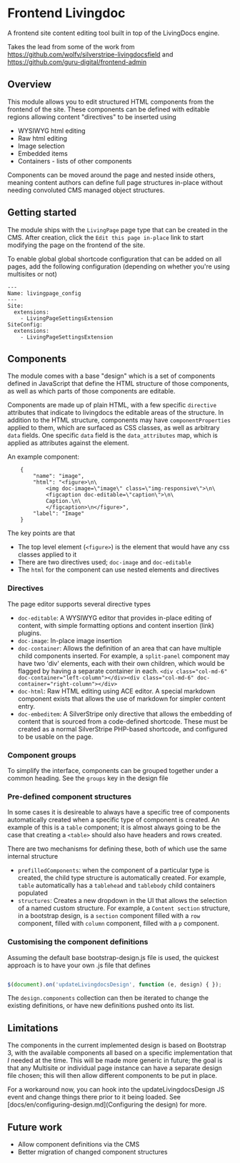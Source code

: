 # Frontend Livingdoc

A frontend site content editing tool built in top of the LivingDocs engine. 

Takes the lead from some of the work from https://github.com/wolfv/silverstripe-livingdocsfield 
and https://github.com/guru-digital/frontend-admin

## Overview

This module allows you to edit structured HTML components from the frontend of the site. These
components can be defined with editable regions allowing content "directives" to be inserted using

* WYSIWYG html editing
* Raw html editing
* Image selection
* Embedded items
* Containers - lists of other components
 
Components can be moved around the page and nested inside others, meaning content authors can 
define full page structures in-place without needing convoluted CMS managed object structures. 


## Getting started

The module ships with the `LivingPage` page type that can be created in the CMS. After creation, click the 
`Edit this page in-place` link to start modifying the page on the frontend of the site. 

To enable global global shortcode configuration that can be added on all pages, add the following
configuration (depending on whether you're using multisites or not)

```
---
Name: livingpage_config
---
Site:
  extensions:
    - LivingPageSettingsExtension
SiteConfig:
  extensions:
    - LivingPageSettingsExtension

```


## Components

The module comes with a base "design" which is a set of components defined in JavaScript 
that define the HTML structure of those components, as well as which parts of those components are
editable. 

Components are made up of plain HTML, with a few specific `directive` attributes that indicate to
livingdocs the editable areas of the structure. In addition to the HTML structure, components may have
`componentProperties` applied to them, which are surfaced as CSS classes, as well as arbitrary `data` fields. 
One specific `data` field is the `data_attributes` map, which is applied as attributes against the element. 

An example component:

```
    {
        "name": "image",
        "html": "<figure>\n\
            <img doc-image=\"image\" class=\"img-responsive\">\n\
            <figcaption doc-editable=\"caption\">\n\
            Caption.\n\
            </figcaption>\n</figure>",
        "label": "Image"
    }
```

The key points are that

* The top level element (`<figure>`) is the element that would have any css classes applied to it
* There are two directives used; `doc-image` and `doc-editable`
* The `html` for the component can use nested elements and directives



### Directives

The page editor supports several directive types

* `doc-editable`: A WYSIWYG editor that provides in-place editing of content, with simple formatting options and
  content insertion (link) plugins. 
* `doc-image`: In-place image insertion
* `doc-container`: Allows the definition of an area that can have multiple child components inserted. For example, a
  `split-panel` component may have two 'div' elements, each with their own children, which would be flagged by having
  a separate container in each. 
  `<div class="col-md-6" doc-container="left-column"></div><div class="col-md-6" doc-container="right-column"></div>`
* `doc-html`: Raw HTML editing using ACE editor. A special markdown component exists that allows the use of
  markdown for simpler content entry. 
* `doc-embeditem`: A SilverStripe only directive that allows the embedding of content that is sourced from a 
  code-defined shortcode. These must be created as a normal SilverStripe PHP-based shortcode, and configured to be
  usable on the page. 

### Component groups

To simplify the interface, components can be grouped together under a common heading. See the `groups` key in the
design file

### Pre-defined component structures

In some cases it is desireable to always have a specific tree of components automatically created when a specific 
type of component is created. An example of this is a `table` component; it is almost always going to be the case that
creating a `<table>` should also have headers and rows created. 

There are two mechanisms for defining these, both of which use the same internal structure

* `prefilledComponents`: when the component of a particular type is created, the child type structure is automatically
  created. For example, `table` automatically has a `tablehead` and `tablebody` child containers populated
* `structures`: Creates a new dropdown in the UI that allows the selection of a named custom structure. For example, a
  `Content section` structure, in a bootstrap design, is a `section` component filled with a `row` component, filled with 
  `column` component, filled with a `p` component. 

### Customising the component definitions

Assuming the default base bootstrap-design.js file is used, the quickest approach is to have your own .js file
that defines

```js

$(document).on('updateLivingdocsDesign', function (e, design) { });

```

The `design.components` collection can then be iterated to change the existing definitions, or 
have new definitions pushed onto its list. 



## Limitations

The components in the current implemented design is based on Bootstrap 3, with the available components
all based on a specific implementation that _I_ needed at the time. This will be made more generic in future; the 
goal is that any Multisite or individual page instance can have a separate design file chosen; this will then 
allow different components to be put in place. 

For a workaround now, you can hook into the updateLivingdocsDesign JS event and change things there 
prior to it being loaded. See [docs/en/configuring-design.md](Configuring the design) for more. 

## Future work

* Allow component definitions via the CMS
* Better migration of changed component structures
